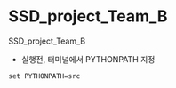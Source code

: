 # SSD_project_Team_B

SSD_project_Team_B

- 실행전, 터미널에서 PYTHONPATH 지정

```commandline
set PYTHONPATH=src
```